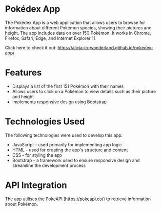# Pokédex App
The Pokédex App is a web application that allows users to browse for information about different Pokémon species, showing their pictures and height. The app includes data on over 150 Pokémon. It works in Chrome, Firefox, Safari, Edge, and Internet Explorer 11.

Click here to check it out: https://alicja-in-wonderland.github.io/pokedex-app/

# Features
- Displays a list of the first 151 Pokémon with their names
- Allows users to click on a Pokémon to view details such as their picture and height
- Implements responsive design using Bootstrap

# Technologies Used
The following technologies were used to develop this app:

- JavaScript - used primarily for implementing app logic
- HTML - used for creating the app's structure and content
- CSS - for styling the app
- Bootstrap - a framework used to ensure responsive design and streamline the development process

# API Integration
The app utilises the PokeAPI (https://pokeapi.co/) to retrieve information about Pokémon.
